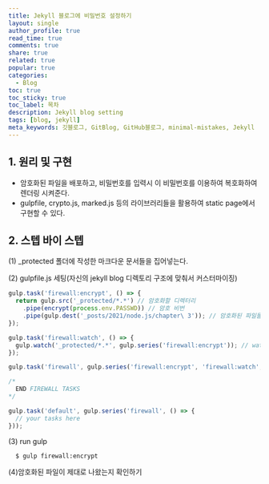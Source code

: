 ```yaml
---
title: Jekyll 블로그에 비밀번호 설정하기
layout: single
author_profile: true
read_time: true
comments: true
share: true
related: true
popular: true
categories:
  - Blog
toc: true
toc_sticky: true
toc_label: 목차
description: Jekyll blog setting
tags: [blog, jekyll]
meta_keywords: 깃블로그, GitBlog, GitHub블로그, minimal-mistakes, Jekyll
---
```


## 1. 원리 및 구현

+ 암호화된 파일을 배포하고, 비밀번호를 입력시 이 비밀번호를 이용하여 복호화하여 렌더링 시켜준다.
+ gulpfile, crypto.js, marked.js 등의 라이브러리들을 활용하여 static page에서 구현할 수 있다.

## 2. 스텝 바이 스텝

(1) _protected 폴더에 작성한 마크다운 문서들을 집어넣는다.

(2) gulpfile.js 세팅(자신의 jekyll blog 디렉토리 구조에 맞춰서 커스터마이징)
```js
gulp.task('firewall:encrypt', () => {
  return gulp.src('_protected/*.*') // 암호화할 디렉터리
    .pipe(encrypt(process.env.PASSWD)) // 암호 비번
    .pipe(gulp.dest('_posts/2021/node.js/chapter\ 3')); // 암호화된 파일들의 저장 위치
});

gulp.task('firewall:watch', () => {
  gulp.watch('_protected/*.*', gulp.series('firewall:encrypt')); // watch 옵션으로 protect 변할 때마다 자동 실행됨
});

gulp.task('firewall', gulp.series('firewall:encrypt', 'firewall:watch',() => {}));

/*
  END FIREWALL TASKS
*/

gulp.task('default', gulp.series('firewall', () => {
  // your tasks here
}));
```

(3) run gulp

```bash
  $ gulp firewall:encrypt 
```

(4)암호화된 파일이 제대로 나왔는지 확인하기